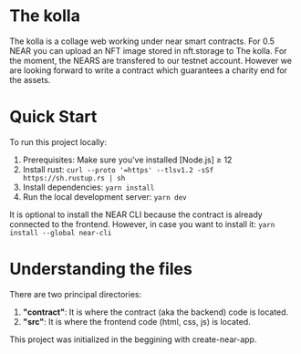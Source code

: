 The kolla
==================

The kolla is a collage web working under near smart contracts.
For 0.5 NEAR you can upload an NFT image stored in nft.storage to The kolla.
For the moment, the NEARS are transfered to our testnet account. However we are looking forward to write a contract which guarantees a charity end for the assets. 


Quick Start
===========

To run this project locally:

1. Prerequisites: Make sure you've installed [Node.js] ≥ 12
2. Install rust: `curl --proto '=https' --tlsv1.2 -sSf https://sh.rustup.rs | sh`
3. Install dependencies: `yarn install`
4. Run the local development server: `yarn dev` 

It is optional to install the NEAR CLI because the contract is already connected to the frontend. However, in case you want to install it:
  `yarn install --global near-cli`

Understanding the files
===========
There are two principal directories: 
1. **"contract"**: It is where the contract (aka the backend) code is located.
2. **"src"**: It is where the frontend code (html, css, js) is located.

This project was initialized in the beggining with create-near-app.
